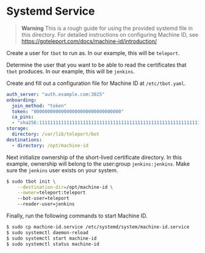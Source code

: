 # Systemd Service

> **Warning**
> This is a rough guide for using the provided systemd file in this directory. 
> For detailed instructions on configuring Machine ID, see
> https://goteleport.com/docs/machine-id/introduction/

Create a user for `tbot` to run as. In our example, this will be `teleport`.

Determine the user that you want to be able to read the certificates that `tbot`
produces. In our example, this will be `jenkins`.

Create and fill out a configuration file for Machine ID at `/etc/tbot.yaml`.

```yaml
auth_server: "auth.example.com:3025"
onboarding:
  join_method: "token"
  token: "00000000000000000000000000000000"
  ca_pins:
  - "sha256:1111111111111111111111111111111111111111111111111111111111111111"
storage:
  directory: /var/lib/teleport/bot
destinations:
  - directory: /opt/machine-id
```

Next initialize ownership of the short-lived certificate directory. In this
example, ownership will belong to the user:group `jenkins:jenkins`. Make sure
the `jenkins` user exists on your system.

```bash
$ sudo tbot init \
    --destination-dir=/opt/machine-id \
    --owner=teleport:teleport
    --bot-user=teleport
    --reader-user=jenkins
```

Finally, run the following commands to start Machine ID.

```bash
$ sudo cp machine-id.service /etc/systemd/system/machine-id.service
$ sudo systemctl daemon-reload
$ sudo systemctl start machine-id
$ sudo systemctl status machine-id
```
